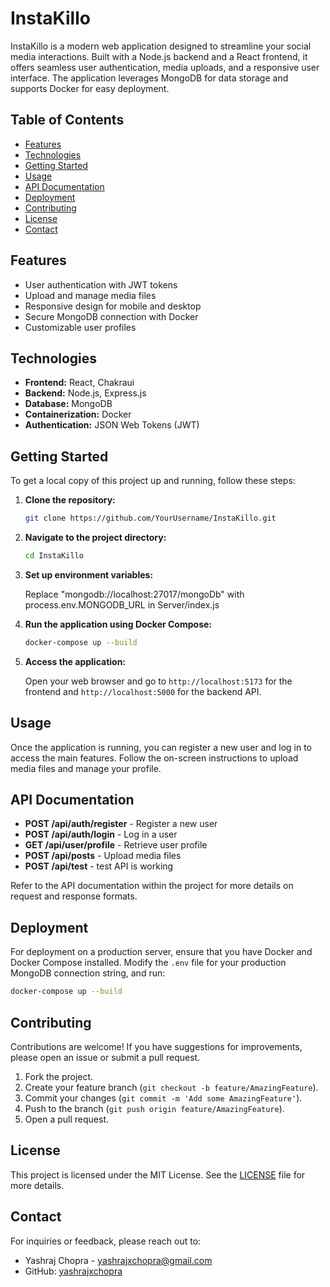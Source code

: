
# InstaKillo

InstaKillo is a modern web application designed to streamline your social media interactions. Built with a Node.js backend and a React frontend, it offers seamless user authentication, media uploads, and a responsive user interface. The application leverages MongoDB for data storage and supports Docker for easy deployment.

## Table of Contents

- [Features](#features)
- [Technologies](#technologies)
- [Getting Started](#getting-started)
- [Usage](#usage)
- [API Documentation](#api-documentation)
- [Deployment](#deployment)
- [Contributing](#contributing)
- [License](#license)
- [Contact](#contact)

## Features

- User authentication with JWT tokens
- Upload and manage media files
- Responsive design for mobile and desktop
- Secure MongoDB connection with Docker
- Customizable user profiles

## Technologies

- **Frontend:** React, Chakraui
- **Backend:** Node.js, Express.js
- **Database:** MongoDB
- **Containerization:** Docker
- **Authentication:** JSON Web Tokens (JWT)

## Getting Started

To get a local copy of this project up and running, follow these steps:

1. **Clone the repository:**

   ```bash
   git clone https://github.com/YourUsername/InstaKillo.git
   ```

2. **Navigate to the project directory:**

   ```bash
   cd InstaKillo
   ```

3. **Set up environment variables:**

   Replace "mongodb://localhost:27017/mongoDb" with process.env.MONGODB_URL in Server/index.js

4. **Run the application using Docker Compose:**

   ```bash
   docker-compose up --build
   ```

5. **Access the application:**

   Open your web browser and go to `http://localhost:5173` for the frontend and `http://localhost:5000` for the backend API.

## Usage

Once the application is running, you can register a new user and log in to access the main features. Follow the on-screen instructions to upload media files and manage your profile.

## API Documentation

- **POST /api/auth/register** - Register a new user
- **POST /api/auth/login** - Log in a user
- **GET /api/user/profile** - Retrieve user profile
- **POST /api/posts** - Upload media files
- **POST /api/test** - test API is working

Refer to the API documentation within the project for more details on request and response formats.

## Deployment

For deployment on a production server, ensure that you have Docker and Docker Compose installed. Modify the `.env` file for your production MongoDB connection string, and run:

```bash
docker-compose up --build
```

## Contributing

Contributions are welcome! If you have suggestions for improvements, please open an issue or submit a pull request.

1. Fork the project.
2. Create your feature branch (`git checkout -b feature/AmazingFeature`).
3. Commit your changes (`git commit -m 'Add some AmazingFeature'`).
4. Push to the branch (`git push origin feature/AmazingFeature`).
5. Open a pull request.

## License

This project is licensed under the MIT License. See the [LICENSE](LICENSE) file for more details.

## Contact

For inquiries or feedback, please reach out to:

- Yashraj Chopra - [yashrajxchopra@gmail.com](mailto:yashrajxchopra@gmail.com)
- GitHub: [yashrajxchopra](https://github.com/yashrajxchopra)
